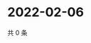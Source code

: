 # 2022-02-06

共 0 条

<!-- BEGIN WEIBO -->
<!-- 最后更新时间 Sun Feb 06 2022 15:00:34 GMT+0800 (China Standard Time) -->

<!-- END WEIBO -->
